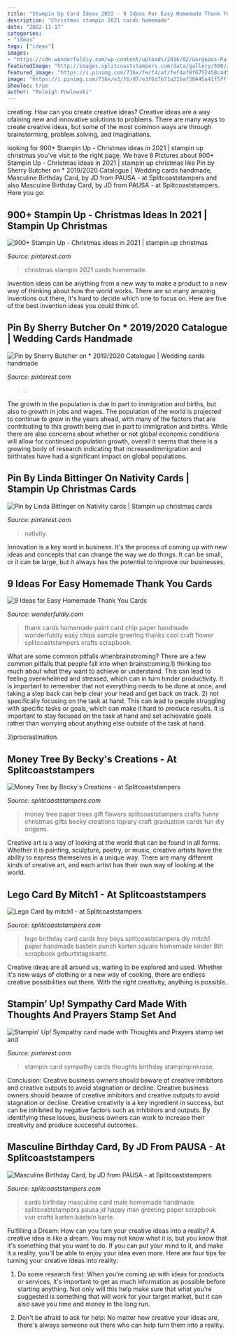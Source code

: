 ```yaml
---
title: "Stampin Up Card Ideas 2022 - 9 Ideas For Easy Homemade Thank You Cards"
description: "Christmas stampin 2021 cards homemade"
date: "2022-11-17"
categories:
- "ideas"
tags: ["ideas"]
images:
- "https://cdn.wonderfuldiy.com/wp-content/uploads/2016/02/Gorgeous-Paint-Chip-Thank-You-Card.jpg"
featuredImage: "http://images.splitcoaststampers.com/data/gallery/500/2012/08/02/DSCF6023_800x600_by_mitch1.jpg"
featured_image: "https://i.pinimg.com/736x/fe/f4/af/fef4af8f6752458c4d5324e625b270fe.jpg"
image: "https://i.pinimg.com/736x/e3/f6/d7/e3f6d7b71a21baf50445a41f5fff2344.jpg"
ShowToc: true
author: "Raleigh Powlowski"
---
```



creating: How can you create creative ideas?
Creative ideas are a way ofaining new and innovative solutions to problems. There are many ways to create creative ideas, but some of the most common ways are through brainstorming, problem solving, and imaginations.

	

		
looking for 900+ Stampin Up - Christmas ideas in 2021 | stampin up christmas you've visit to the right page. We have 8 Pictures about 900+ Stampin Up - Christmas ideas in 2021 | stampin up christmas like Pin by Sherry Butcher on * 2019/2020 Catalogue | Wedding cards handmade, Masculine Birthday Card, by JD from PAUSA - at Splitcoaststampers and also Masculine Birthday Card, by JD from PAUSA - at Splitcoaststampers. Here you go:
		
    
## 900+ Stampin Up - Christmas Ideas In 2021 | Stampin Up Christmas

<img loading=lazy src="https://i.pinimg.com/736x/14/8e/7f/148e7fea225455059fa612a71fd15f25.jpg" onerror="this.onerror=null;this.src='https://tse1.mm.bing.net/th?id=OIP.4ErwKEcQfXNb4hfibjeOlAAAAA&amp;pid=15.1';" alt="900+ Stampin Up - Christmas ideas in 2021 | stampin up christmas">

_Source: pinterest.com_

>christmas stampin 2021 cards homemade. 

	

Invention ideas can be anything from a new way to make a product to a new way of thinking about how the world works. There are so many amazing inventions out there, it's hard to decide which one to focus on. Here are five of the best invention ideas you could think of.

    
## Pin By Sherry Butcher On * 2019/2020 Catalogue | Wedding Cards Handmade

<img loading=lazy src="https://i.pinimg.com/736x/e3/f6/d7/e3f6d7b71a21baf50445a41f5fff2344.jpg" onerror="this.onerror=null;this.src='https://tse3.mm.bing.net/th?id=OIP.48wlAx55X_fp_LGD7qdmDgHaJ4&amp;pid=15.1';" alt="Pin by Sherry Butcher on * 2019/2020 Catalogue | Wedding cards handmade">

_Source: pinterest.com_

>. 

	

The growth in the population is due in part to immigration and births, but also to growth in jobs and wages.
The population of the world is projected to continue to grow in the years ahead, with many of the factors that are contributing to this growth being due in part to immigration and births. While there are also concerns about whether or not global economic conditions will allow for continued population growth, overall it seems that there is a growing body of research indicating that increasedimmigration and birthrates have had a significant impact on global populations.

    
## Pin By Linda Bittinger On Nativity Cards | Stampin Up Christmas Cards

<img loading=lazy src="https://i.pinimg.com/736x/f8/f4/a3/f8f4a3cbb3dcfa92edd81e913374003c.jpg" onerror="this.onerror=null;this.src='https://tse1.mm.bing.net/th?id=OIP.lHLcwKyLsGHcn0gQNnSGiAHaJ3&amp;pid=15.1';" alt="Pin by Linda Bittinger on Nativity cards | Stampin up christmas cards">

_Source: pinterest.com_

>nativity. 

	

Innovation is a key word in business. It's the process of coming up with new ideas and concepts that can change the way we do things. It can be small, or it can be large, but it always has the potential to improve our businesses.

    
## 9 Ideas For Easy Homemade Thank You Cards

<img loading=lazy src="https://cdn.wonderfuldiy.com/wp-content/uploads/2016/02/Gorgeous-Paint-Chip-Thank-You-Card.jpg" onerror="this.onerror=null;this.src='https://tse3.mm.bing.net/th?id=OIP.ku_iSAGhFyTo3i0VbOAgBQHaI_&amp;pid=15.1';" alt="9 Ideas for Easy Homemade Thank You Cards">

_Source: wonderfuldiy.com_

>thank cards homemade paint card chip paper handmade wonderfuldiy easy chips sample greeting thanks cool craft flower splitcoaststampers crafts scrapbook. 

	

What are some common pitfalls whenbrainstroming?
There are a few common pitfalls that people fall into when brainstroming.1) thinking too much about what they want to achieve or understand. This can lead to feeling overwhelmed and stressed, which can in turn hinder productivity. It is important to remember that not everything needs to be done at once, and taking a step back can help clear your head and get back on track.
2) not specifically focusing on the task at hand. This can lead to people struggling with specific tasks or goals, which can make it hard to produce results. It is important to stay focused on the task at hand and set achievable goals rather than worrying about anything else outside of the task at hand.

3)procrastination.

    
## Money Tree By Becky&#039;s Creations - At Splitcoaststampers

<img loading=lazy src="http://images.splitcoaststampers.com/data/gallery/3293/2012/06/09/IMG_0061_478x640_by_Becky_s_Creations.jpg" onerror="this.onerror=null;this.src='https://tse2.mm.bing.net/th?id=OIP.8pcN6lP9JNC_EtaSh2uXPgAAAA&amp;pid=15.1';" alt="Money Tree by Becky&#039;s Creations - at Splitcoaststampers">

_Source: splitcoaststampers.com_

>money tree paper trees gift flowers splitcoaststampers crafts funny christmas gifts becky creations topiary craft graduation cards fun diy origami. 

	

Creative art is a way of looking at the world that can be found in all forms. Whether it is painting, sculpture, poetry, or music, creative artists have the ability to express themselves in a unique way. There are many different kinds of creative art, and each artist has their own way of looking at the world.

    
## Lego Card By Mitch1 - At Splitcoaststampers

<img loading=lazy src="http://images.splitcoaststampers.com/data/gallery/500/2012/08/02/DSCF6023_800x600_by_mitch1.jpg" onerror="this.onerror=null;this.src='https://tse4.mm.bing.net/th?id=OIP.M2XVu0D9RhEClDG3-TSmLwHaFj&amp;pid=15.1';" alt="Lego Card by mitch1 - at Splitcoaststampers">

_Source: splitcoaststampers.com_

>lego birthday card cards boy boys splitcoaststampers diy mitch1 paper handmade basteln punch karten square homemade kinder 8th scrapbook geburtstagskarte. 

	

Creative ideas are all around us, waiting to be explored and used. Whether it's new ways of clothing or a new way of cooking, there are endless creative possibilities out there. With the right creativity, anything is possible.

    
## Stampin’ Up! Sympathy Card Made With Thoughts And Prayers Stamp Set And

<img loading=lazy src="https://i.pinimg.com/736x/fe/f4/af/fef4af8f6752458c4d5324e625b270fe.jpg" onerror="this.onerror=null;this.src='https://tse3.mm.bing.net/th?id=OIP.j_rZLDraPA5Rsa4DAwLE-QHaLF&amp;pid=15.1';" alt="Stampin’ Up! Sympathy card made with Thoughts and Prayers stamp set and">

_Source: pinterest.com_

>stampin card sympathy cards thoughts birthday stampinpinkrose. 

	

Conclusion: Creative business owners should beware of creative inhibitors and creative outputs to avoid stagnation or decline.
Creative business owners should beware of creative inhibitors and creative outputs to avoid stagnation or decline. Creative creativity is a key ingredient in success, but can be inhibited by negative factors such as inhibitors and outputs. By identifying these issues, business owners can work to increase their creativity and produce successful outcomes.

    
## Masculine Birthday Card, By JD From PAUSA - At Splitcoaststampers

<img loading=lazy src="http://images.splitcoaststampers.com/data/gallery/500/2016/04/09/Masculine_card_by_JD_from_PAUSA.jpg" onerror="this.onerror=null;this.src='https://tse4.mm.bing.net/th?id=OIP.xspXq31Vl3CBnziSIIhQwAHaK8&amp;pid=15.1';" alt="Masculine Birthday Card, by JD from PAUSA - at Splitcoaststampers">

_Source: splitcoaststampers.com_

>cards birthday masculine card male homemade handmade splitcoaststampers pausa jd happy man greeting paper scrapbook von crafts karten basteln karte. 

	

Fulfilling a Dream: How can you turn your creative ideas into a reality?
A creative idea is like a dream. You may not know what it is, but you know that it's something that you want to do. If you can put your mind to it, and make it a reality, you'll be able to enjoy your idea even more. Here are four tips for turning your creative ideas into reality:
1. Do some research first: When you're coming up with ideas for products or services, it's important to get as much information as possible before starting anything. Not only will this help make sure that what you're suggested is something that will work for your target market, but it can also save you time and money in the long run.

2. Don't be afraid to ask for help: No matter how creative your ideas are, there's always someone out there who can help turn them into a reality.

